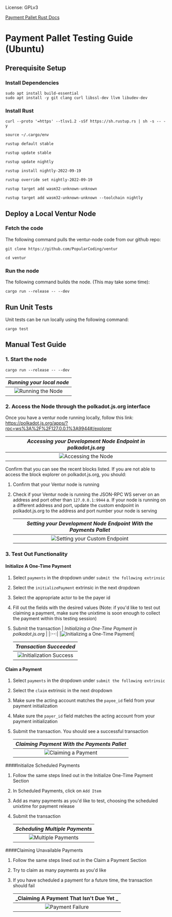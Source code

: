 License: GPLv3

[Payment Pallet Rust Docs](https://docs.ventur.network/pallet_payments/index.html)
# Payment Pallet Testing Guide (Ubuntu)

## Prerequisite Setup
### Install Dependencies 
```
sudo apt install build-essential
sudo apt install -y git clang curl libssl-dev llvm libudev-dev
```

### Install Rust
```
curl --proto '=https' --tlsv1.2 -sSf https://sh.rustup.rs | sh -s -- -y

source ~/.cargo/env

rustup default stable

rustup update stable

rustup update nightly

rustup install nightly-2022-09-19 

rustup override set nightly-2022-09-19

rustup target add wasm32-unknown-unknown

rustup target add wasm32-unknown-unknown --toolchain nightly
```
## Deploy a Local Ventur Node
### Fetch the code
 The following command pulls the ventur-node code from our github repo:

```
git clone https://github.com/PopularCoding/ventur

cd ventur
 ```
 
 ### Run the node
 The following command builds the node. (This may take some time):
 ```
cargo run --release -- --dev
```

## Run Unit Tests
Unit tests can be run locally using the following command:
``` 
cargo test
``` 

## Manual Test Guide

### 1. Start the node
 ```
cargo run --release -- --dev
```

| _Running your local node_ |
|:--:|
|![Running the Node](docs/running-node.png)|

### 2. Access the Node through the polkadot.js.org interface
Once you have a ventur node running locally, follow this link:
https://polkadot.js.org/apps/?rpc=ws%3A%2F%2F127.0.0.1%3A9944#/explorer

| _Accessing your Development Node Endpoint in polkadot.js.org_ |
|:--:|
|![Accessing the Node](docs/access-polkadot-js-org.png)|

Confirm that you can see the recent blocks listed.
If you are not able to access the block explorer on polkadot.js.org, you should:
1. Confirm that your Ventur node is running
2. Check if your Ventur node is running the JSON-RPC WS server on an address and port other than ```127.0.0.1:9944```
    a. If your node is running on a different address and port, update the custom endpoint in polkadot.js.org to the address and port number your node is serving

    | _Setting your Development Node Endpoint With the Payments Pallet_ |
    |:--:|
    |![Setting your Custom Endpoint](docs/setting-custom-endpoint.png)|

### 3. Test Out Functionality
#### Initialize A One-Time Payment
1. Select `payments` in the dropdown under `submit the following extrinsic`
2. Select the `initializePayment` extrinsic in the next dropdown
3. Select the appropriate actor to be the payer id
4. Fill out the fields with the desired values (Note: if you'd like to test out claiming a payment, make sure the unixtime is soon enough to collect the payment within this testing session)
5. Submit the transaction
    | _Initializing a One-Time Payment in polkadot.js.org_ |
    |:--:|
    |![Initializing a One-Time Payment](docs/one-time-payment-init.png)|
    
    
    | _Transaction Succeeded_ |
    |:--:|
    |![Initialization Success](docs/init-success.png)|
    
#### Claim a Payment
1. Select `payments` in the dropdown under `submit the following extrinsic`
2. Select the `claim` extrinsic in the next dropdown
3. Make sure the acting account matches the `payee_id` field from your payment initialization
4. Make sure the `payer_id` field matches the acting account from your payment initialization
5. Submit the transaction. You should see a successful transaction

    | _Claiming Payment With the Payments Pallet_ |
    |:--:|
    |![Claiming a Payment](docs/claim-payment.png)|
    
####Initialize Scheduled Payments
1. Follow the same steps lined out in the Initialize One-Time Payment Section
2. In Scheduled Payments, click on `Add Item`
3. Add as many payments as you'd like to test, choosing the scheduled unixtime for payment release
4. Submit the transaction

    | _Scheduling Multiple Payments_ |
    |:--:|
    |![Multiple Payments](docs/multiple-payments.png)|
    
####Claiming Unavailable Payments
1. Follow the same steps lined out in the Claim a Payment Section
2. Try to claim as many payments as you'd like
3. If you have scheduled a payment for a future time, the transaction should fail

    
    | _Claiming A Payment That Isn't Due Yet _ |
    |:--:|
    |![Payment Failure](docs/payment-failure.png)|
